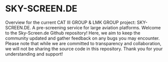 # SKY-SCREEN.DE
Overview for the current CAT III GROUP &amp; LMK GROUP project: SKY-SCREEN.DE. A pre-screening service for large aviation platforms. 
Welcome to the Sky-Screen.de Github repository! Here, we aim to keep the community updated and gather feedback on any bugs you may encounter. 
Please note that while we are committed to transparency and collaboration, we will not be sharing the source code in this repository. Thank you for your understanding and support!
